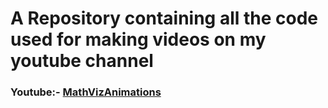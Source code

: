 # A Repository containing all the code used for making videos on my youtube channel
### Youtube:- [MathVizAnimations](https://www.youtube.com/@mathviz2807)

